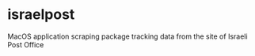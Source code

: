 israelpost
==========

MacOS application scraping package tracking data from the site of Israeli Post Office
